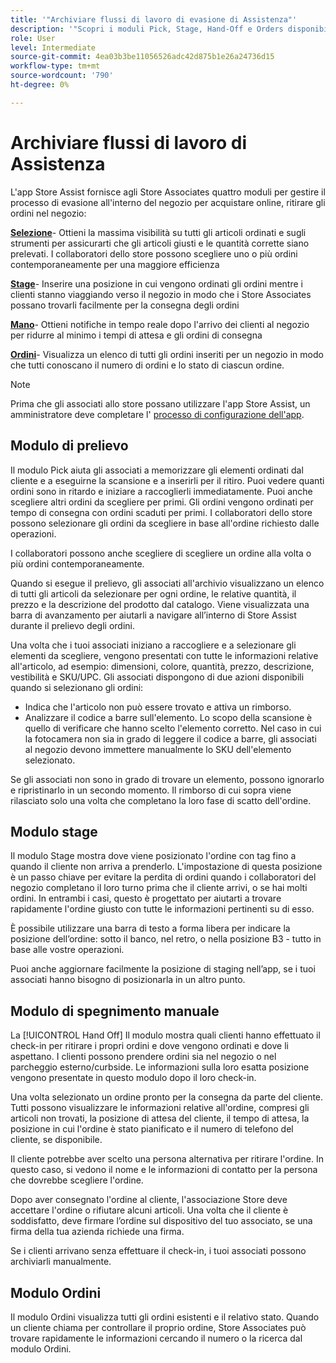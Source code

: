 ```yaml
---
title: '"Archiviare flussi di lavoro di evasione di Assistenza"'
description: '"Scopri i moduli Pick, Stage, Hand-Off e Orders disponibili nell’app Store Assist. Questi moduli consentono il flusso di lavoro di evasione dell''archivio end-to-end per gli ordini BOPIS. Gli associati al negozio utilizzano questi moduli per gestire e consegnare gli ordini di ritiro dal negozio ai clienti.'
role: User
level: Intermediate
source-git-commit: 4ea03b3be11056526adc42d875b1e26a24736d15
workflow-type: tm+mt
source-wordcount: '790'
ht-degree: 0%

---
```



# Archiviare flussi di lavoro di Assistenza

L&#39;app Store Assist fornisce agli Store Associates quattro moduli per gestire il processo di evasione all&#39;interno del negozio per acquistare online, ritirare gli ordini nel negozio:

**[Selezione](#pick-module)**- Ottieni la massima visibilità su tutti gli articoli ordinati e sugli strumenti per assicurarti che gli articoli giusti e le quantità corrette siano prelevati. I collaboratori dello store possono scegliere uno o più ordini contemporaneamente per una maggiore efficienza

**[Stage](#stage-module)**- Inserire una posizione in cui vengono ordinati gli ordini mentre i clienti stanno viaggiando verso il negozio in modo che i Store Associates possano trovarli facilmente per la consegna degli ordini

**[Mano](#hand-off)**- Ottieni notifiche in tempo reale dopo l&#39;arrivo dei clienti al negozio per ridurre al minimo i tempi di attesa e gli ordini di consegna

**[Ordini](#orders-module)**- Visualizza un elenco di tutti gli ordini inseriti per un negozio in modo che tutti conoscano il numero di ordini e lo stato di ciascun ordine.

>[!NOTE]
>
>Prima che gli associati allo store possano utilizzare l&#39;app Store Assist, un amministratore deve completare l&#39; [processo di configurazione dell&#39;app](app-setup.md).

## Modulo di prelievo

Il modulo Pick aiuta gli associati a memorizzare gli elementi ordinati dal cliente e a eseguirne la scansione e a inserirli per il ritiro. Puoi vedere quanti ordini sono in ritardo e iniziare a raccoglierli immediatamente. Puoi anche scegliere altri ordini da scegliere per primi. Gli ordini vengono ordinati per tempo di consegna con ordini scaduti per primi. I collaboratori dello store possono selezionare gli ordini da scegliere in base all&#39;ordine richiesto dalle operazioni.

I collaboratori possono anche scegliere di scegliere un ordine alla volta o più ordini contemporaneamente.

Quando si esegue il prelievo, gli associati all&#39;archivio visualizzano un elenco di tutti gli articoli da selezionare per ogni ordine, le relative quantità, il prezzo e la descrizione del prodotto dal catalogo. Viene visualizzata una barra di avanzamento per aiutarli a navigare all’interno di Store Assist durante il prelievo degli ordini.

Una volta che i tuoi associati iniziano a raccogliere e a selezionare gli elementi da scegliere, vengono presentati con tutte le informazioni relative all&#39;articolo, ad esempio: dimensioni, colore, quantità, prezzo, descrizione, vestibilità e SKU/UPC. Gli associati dispongono di due azioni disponibili quando si selezionano gli ordini:

- Indica che l&#39;articolo non può essere trovato e attiva un rimborso.
- Analizzare il codice a barre sull&#39;elemento. Lo scopo della scansione è quello di verificare che hanno scelto l&#39;elemento corretto. Nel caso in cui la fotocamera non sia in grado di leggere il codice a barre, gli associati al negozio devono immettere manualmente lo SKU dell&#39;elemento selezionato.

Se gli associati non sono in grado di trovare un elemento, possono ignorarlo e ripristinarlo in un secondo momento.  Il rimborso di cui sopra viene rilasciato solo una volta che completano la loro fase di scatto dell&#39;ordine.

## Modulo stage

Il modulo Stage mostra dove viene posizionato l&#39;ordine con tag fino a quando il cliente non arriva a prenderlo. L&#39;impostazione di questa posizione è un passo chiave per evitare la perdita di ordini quando i collaboratori del negozio completano il loro turno prima che il cliente arrivi, o se hai molti ordini. In entrambi i casi, questo è progettato per aiutarti a trovare rapidamente l&#39;ordine giusto con tutte le informazioni pertinenti su di esso.

È possibile utilizzare una barra di testo a forma libera per indicare la posizione dell’ordine: sotto il banco, nel retro, o nella posizione B3 - tutto in base alle vostre operazioni.

Puoi anche aggiornare facilmente la posizione di staging nell’app, se i tuoi associati hanno bisogno di posizionarla in un altro punto.

## Modulo di spegnimento manuale

La [!UICONTROL Hand Off] Il modulo mostra quali clienti hanno effettuato il check-in per ritirare i propri ordini e dove vengono ordinati e dove li aspettano. I clienti possono prendere ordini sia nel negozio o nel parcheggio esterno/curbside. Le informazioni sulla loro esatta posizione vengono presentate in questo modulo dopo il loro check-in.

Una volta selezionato un ordine pronto per la consegna da parte del cliente. Tutti possono visualizzare le informazioni relative all&#39;ordine, compresi gli articoli non trovati, la posizione di attesa del cliente, il tempo di attesa, la posizione in cui l&#39;ordine è stato pianificato e il numero di telefono del cliente, se disponibile.

Il cliente potrebbe aver scelto una persona alternativa per ritirare l&#39;ordine. In questo caso, si vedono il nome e le informazioni di contatto per la persona che dovrebbe scegliere l&#39;ordine.

Dopo aver consegnato l&#39;ordine al cliente, l&#39;associazione Store deve accettare l&#39;ordine o rifiutare alcuni articoli. Una volta che il cliente è soddisfatto, deve firmare l’ordine sul dispositivo del tuo associato, se una firma della tua azienda richiede una firma.

Se i clienti arrivano senza effettuare il check-in, i tuoi associati possono archiviarli manualmente.

## Modulo Ordini

Il modulo Ordini visualizza tutti gli ordini esistenti e il relativo stato. Quando un cliente chiama per controllare il proprio ordine, Store Associates può trovare rapidamente le informazioni cercando il numero o la ricerca dal modulo Ordini.
